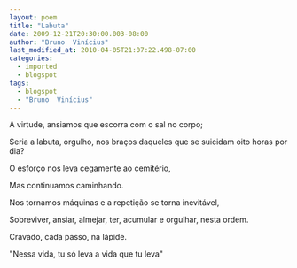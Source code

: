 ```yaml
---
layout: poem
title: "Labuta"
date: 2009-12-21T20:30:00.003-08:00
author: "Bruno  Vinícius"
last_modified_at: 2010-04-05T21:07:22.498-07:00
categories:
  - imported
  - blogspot
tags:
  - blogspot
  - "Bruno  Vinícius"
---
```


A virtude, ansiamos que escorra com o sal no corpo;

Seria a labuta, orgulho, nos braços daqueles que se suicidam oito horas por dia?

O esforço nos leva cegamente ao cemitério,

Mas continuamos caminhando.

Nos tornamos máquinas e a repetição se torna inevitável,

Sobreviver, ansiar, almejar, ter, acumular e orgulhar, nesta ordem.

Cravado, cada passo, na lápide.

"Nessa vida, tu só leva a vida que tu leva"